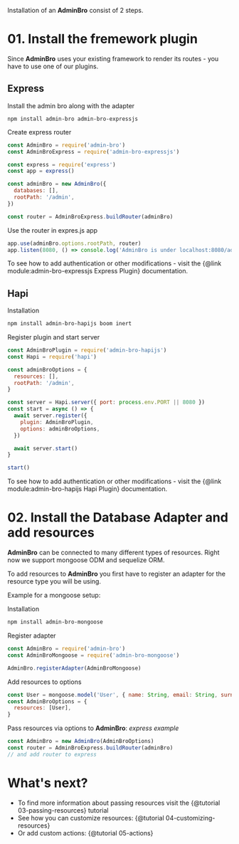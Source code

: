 Installation of an __AdminBro__ consist of 2 steps.

# 01. Install the fremework plugin

Since __AdminBro__ uses your existing framework to render its routes - you have to use one of our plugins.

## Express

Install the admin bro along with the adapter

```
npm install admin-bro admin-bro-expressjs
```

Create express router

```javascript
const AdminBro = require('admin-bro')
const AdminBroExpress = require('admin-bro-expressjs')

const express = require('express')
const app = express()

const adminBro = new AdminBro({
  databases: [],
  rootPath: '/admin',
})

const router = AdminBroExpress.buildRouter(adminBro)
```

Use the router in expres.js app

```javascript
app.use(adminBro.options.rootPath, router)
app.listen(8080, () => console.log('AdminBro is under localhost:8080/admin'))
```


To see how to add authentication or other modifications - visit the {@link module:admin-bro-expressjs Express Plugin} documentation.

## Hapi

Installation

```bash
npm install admin-bro-hapijs boom inert
```

Register plugin and start server

```javascript
const AdminBroPlugin = require('admin-bro-hapijs')
const Hapi = require('hapi')

const adminBroOptions = {
  resources: [],
  rootPath: '/admin',
}

const server = Hapi.server({ port: process.env.PORT || 8080 })
const start = async () => {
  await server.register({
    plugin: AdminBroPlugin,
    options: adminBroOptions,
  })

  await server.start()
}

start()
```

To see how to add authentication or other modifications - visit the {@link module:admin-bro-hapijs Hapi Plugin} documentation.

# 02. Install the Database Adapter and add resources

__AdminBro__ can be connected to many different types of resources. Right now we support mongoose ODM and sequelize ORM.

To add resources to __AdminBro__ you first have to register an adapter for the resource type you will be using.

Example for a mongoose setup:

Installation

```bash
npm install admin-bro-mongoose
```

Register adapter

```javascript
const AdminBro = require('admin-bro')
const AdminBroMongoose = require('admin-bro-mongoose')

AdminBro.registerAdapter(AdminBroMongoose)
```

Add resources to options

```javascript
const User = mongoose.model('User', { name: String, email: String, surname: String })
const AdminBroOptions = {
  resources: [User],
}
```

Pass resources via options to __AdminBro__: _express example_

```javascript
const AdminBro = new AdminBro(AdminBroOptions)
const router = AdminBroExpress.buildRouter(adminBro)
// and add router to express
```

# What's next?

- To find more information about passing resources visit the {@tutorial 03-passing-resources} tutorial
- See how you can customize resources: {@tutorial 04-customizing-resources}
- Or add custom actions: {@tutorial 05-actions}